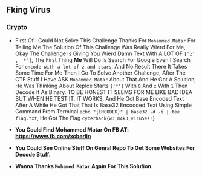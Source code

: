 ## Fking Virus
### Crypto

- First Of I Could Not Solve This Challenge Thanks For ```Mohammed Matar``` For Telling Me The Solution Of This Challenge Was Really Wierd For Me, Okay The Challenge Is Giving You Wierd Damn Text With A LOT OF ```['z' , '*']```, The First Thing **Me** Will Do Is Search For Google Even I Search For ```encode with a lot of z and stars```, And No Result There It Takes Some Time For Me Then I Go To Solve Another Challenge, After The CTF Stuff I Have ASK ```Mohammed Matar``` About That And He Got A Solution, He Was Thinking About Replce Starts ```['*']``` With ```0``` And ```z``` With ```1``` Then Decode It As Binary. TO BE HONEST IT SEEMS FOR ME LIKE BAD IDEA BUT WHEN HE TEST IT, IT WORKS, And He Got Base Encoded Text After A While He Got That That Is Base32 Encooded Text Using Simple Command From Terminal ``` echo "{ENCODED}" | base32 -d -i | tee flag.txt ```, He Got The Flag ```cyberhack{w3_m4k3_v1ru5es!}```

- **You Could Find Mohammed Matar On FB AT: https://www.fb.com/xcberlin**
- **You Could See Online Stuff On Genral Repo To Get Some Websites For Decode Stuff.**
- **Wanna Thanks ```Mohamed Matar``` Again For This Solution.**
